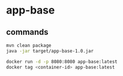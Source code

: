 # app-base

## commands

```bash
mvn clean package
java -jar target/app-base-1.0.jar

docker run -d -p 8080:8080 app-base:latest
docker tag <container-id> app-base:latest
```